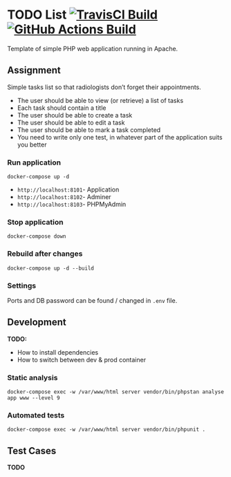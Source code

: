 # TODO List [![TravisCI Build](https://app.travis-ci.com/branogoga/todo-php.svg?branch=main)](https://app.travis-ci.com/github/branogoga/todo-php) [![GitHub Actions Build](https://github.com/branogoga/todo-hp/actions/workflows/main/badge.svg)](https://github.com/branogoga/todo-php/actions)

Template of simple PHP web application running in Apache.

## Assignment
Simple tasks list so that radiologists don’t forget their appointments.
- The user should be able to view (or retrieve) a list of tasks
- Each task should contain a title
- The user should be able to create a task
- The user should be able to edit a task
- The user should be able to mark a task completed
- You need to write only one test, in whatever part of the application suits you better

### Run application

`docker-compose up -d`

- `http://localhost:8101`- Application
- `http://localhost:8102`- Adminer
- `http://localhost:8103`- PHPMyAdmin

### Stop application

`docker-compose down`

### Rebuild after changes

`docker-compose up -d --build`

### Settings
Ports and DB password can be found / changed in `.env` file.

## Development

**TODO:**
- How to install dependencies
- How to switch between dev & prod container

### Static analysis
`docker-compose exec -w /var/www/html server vendor/bin/phpstan analyse app www --level 9`

### Automated tests
`docker-compose exec -w /var/www/html server vendor/bin/phpunit .`

## Test Cases

**TODO**

